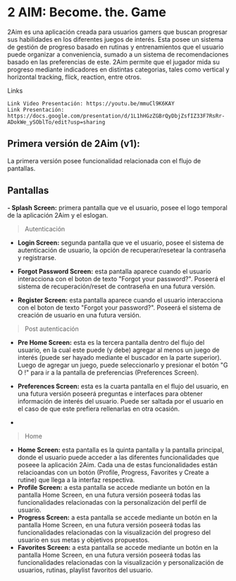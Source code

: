 # 2 AIM: Become. the. Game

2Aim es una aplicación creada para usuarios gamers que buscan progresar sus habilidades en los diferentes juegos de interés.
Esta posee un sistema de gestión de progreso basado en rutinas y entrenamientos que el usuario puede organizar a conveniencia, sumado a un sistema de recomendaciones basado en las preferencias de este.
2Aim permite que el jugador mida su progreso mediante indicadores en distintas categorias, tales como vertical y horizontal tracking, flick, reaction, entre otros.

Links
```
Link Video Presentación: https://youtu.be/mmuCl9K6KAY
Link Presentación: https://docs.google.com/presentation/d/1L1hHGzZGBrQyDbjZsfIZ33F7RsRr-ADokWe_ySOblTo/edit?usp=sharing
```

## Primera versión de 2Aim (v1):

La primera versión posee funcionalidad relacionada con el flujo de pantallas.

## Pantallas

**- Splash Screen:** primera pantalla que ve el usuario, posee el logo temporal de la aplicación 2Aim y el eslogan.

> Autenticación

- **Login Screen:** segunda pantalla que ve el usuario, posee el sistema de autenticación de usuario, la opción de recuperar/resetear la contraseña y registrarse.

- **Forgot Password Screen:** esta pantalla aparece cuando el usuario interacciona con el boton de texto "Forgot your password?". Poseerá el sistema de recuperación/reset de contraseña en una futura versión.

- **Register Screen:** esta pantalla aparece cuando el usuario interacciona con el boton de texto "Forgot your password?". Poseerá el sistema de creación de usuario en una futura versión.

>Post autenticación

- **Pre Home Screen:** esta es la tercera pantalla dentro del flujo del usuario, en la cual este puede (y debe) agregar al menos un juego de interés (puede ser hayado mediante el buscador en la parte superior). Luego de agregar un juego, puede seleccionarlo y presionar el botón "G O !" para ir a la pantalla de preferencias (Preferences Screen).

- **Preferences Screen:** esta es la cuarta pantalla en el flujo del usuario, en una futura versión poseerá preguntas e interfaces para obtener información de interés del usuario. Puede ser saltada por el usuario en el caso de que este prefiera rellenarlas en otra ocasión.
- 
>Home
- **Home Screen:** esta pantalla es la quinta pantalla y la pantalla principal, donde el usuario puede acceder a las diferentes funcionalidades que poseee la aplicación 2Aim. Cada una de estas funcionalidades están relacioandas con un botón (Profile, Progress, Favorites y Create a rutine) que llega a la interfaz respectiva.
- **Profile Screen:** a esta pantalla se accede mediante un botón en la pantalla Home Screen, en una futura versión poseerá todas las funcionalidades relacionadas con la personalización del perfil de usuario.
- **Progress Screen:** a esta pantalla se accede mediante un botón en la pantalla Home Screen, en una futura versión poseerá todas las funcionalidades relacionadas con la visualización del progreso del usuario en sus metas y objetivos propuestos.
- **Favorites Screen:** a esta pantalla se accede mediante un botón en la pantalla Home Screen, en una futura versión poseerá todas las funcionalidades relacionadas con la visualización y personalización de usuarios, rutinas, playlist favoritos del usuario.

  

